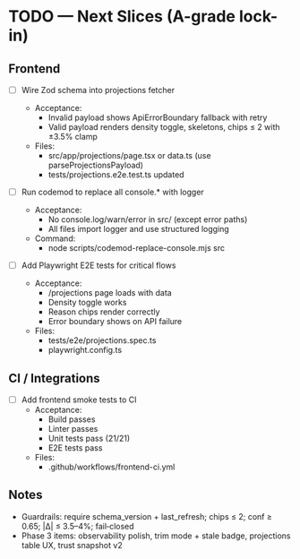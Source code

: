 # TODO — Next Slices (A-grade lock-in)

## Frontend

- [ ] Wire Zod schema into projections fetcher
  - Acceptance:
    - Invalid payload shows ApiErrorBoundary fallback with retry
    - Valid payload renders density toggle, skeletons, chips ≤ 2 with ±3.5% clamp
  - Files:
    - src/app/projections/page.tsx or data.ts (use parseProjectionsPayload)
    - tests/projections.e2e.test.ts updated

- [ ] Run codemod to replace all console.\* with logger
  - Acceptance:
    - No console.log/warn/error in src/ (except error paths)
    - All files import logger and use structured logging
  - Command:
    - node scripts/codemod-replace-console.mjs src

- [ ] Add Playwright E2E tests for critical flows
  - Acceptance:
    - /projections page loads with data
    - Density toggle works
    - Reason chips render correctly
    - Error boundary shows on API failure
  - Files:
    - tests/e2e/projections.spec.ts
    - playwright.config.ts

## CI / Integrations

- [ ] Add frontend smoke tests to CI
  - Acceptance:
    - Build passes
    - Linter passes
    - Unit tests pass (21/21)
    - E2E tests pass
  - Files:
    - .github/workflows/frontend-ci.yml

## Notes

- Guardrails: require schema_version + last_refresh; chips ≤ 2; conf ≥ 0.65; |Δ| ≤ 3.5–4%; fail‑closed
- Phase 3 items: observability polish, trim mode + stale badge, projections table UX, trust snapshot v2
